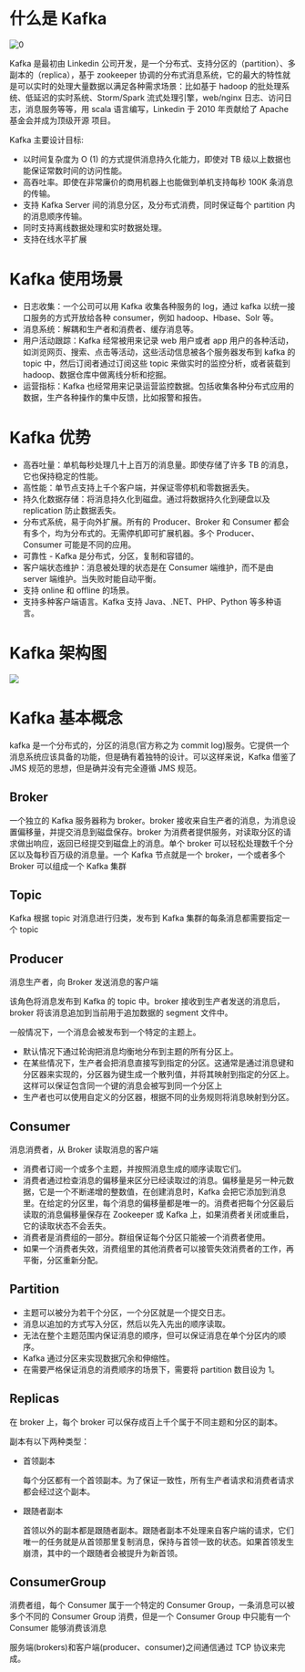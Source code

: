 # 什么是 Kafka

![0](https://note.youdao.com/yws/public/resource/b0357bdb4821ed2e35ecdbdacd65aa06/xmlnote/7D5C011520844FFEBCE41F145247DCB7/122865)

Kafka 是最初由 Linkedin 公司开发，是一个分布式、支持分区的（partition）、多副本的（replica），基于 zookeeper 协调的分布式消息系统，它的最大的特性就是可以实时的处理大量数据以满足各种需求场景：比如基于 hadoop 的批处理系统、低延迟的实时系统、Storm/Spark 流式处理引擎，web/nginx 日志、访问日志，消息服务等等，用 scala 语言编写，Linkedin 于 2010 年贡献给了 Apache 基金会并成为顶级开源 项目。

Kafka 主要设计目标:

- 以时间复杂度为 O (1) 的方式提供消息持久化能力，即使对 TB 级以上数据也能保证常数时间的访问性能。
- 高吞吐率。即使在非常廉价的商用机器上也能做到单机支持每秒 100K 条消息的传输。
- 支持 Kafka Server 间的消息分区，及分布式消费，同时保证每个 partition 内的消息顺序传输。
- 同时支持离线数据处理和实时数据处理。
- 支持在线水平扩展

# Kafka 使用场景

- 日志收集：一个公司可以用 Kafka 收集各种服务的 log，通过 kafka 以统一接口服务的方式开放给各种 consumer，例如 hadoop、Hbase、Solr 等。
- 消息系统：解耦和生产者和消费者、缓存消息等。
- 用户活动跟踪：Kafka 经常被用来记录 web 用户或者 app 用户的各种活动，如浏览网页、搜索、点击等活动，这些活动信息被各个服务器发布到 kafka 的 topic 中，然后订阅者通过订阅这些 topic 来做实时的监控分析，或者装载到 hadoop、数据仓库中做离线分析和挖掘。
- 运营指标：Kafka 也经常用来记录运营监控数据。包括收集各种分布式应用的数据，生产各种操作的集中反馈，比如报警和报告。

# Kafka 优势

- 高吞吐量：单机每秒处理几十上百万的消息量。即使存储了许多 TB 的消息，它也保持稳定的性能。
- 高性能：单节点支持上千个客户端，并保证零停机和零数据丢失。
- 持久化数据存储：将消息持久化到磁盘。通过将数据持久化到硬盘以及 replication 防止数据丢失。
- 分布式系统，易于向外扩展。所有的 Producer、Broker 和 Consumer 都会有多个，均为分布式的。无需停机即可扩展机器。多个 Producer、Consumer 可能是不同的应用。
- 可靠性 - Kafka 是分布式，分区，复制和容错的。
- 客户端状态维护：消息被处理的状态是在 Consumer 端维护，而不是由 server 端维护。当失败时能自动平衡。
- 支持 online 和 offline 的场景。
- 支持多种客户端语言。Kafka 支持 Java、.NET、PHP、Python 等多种语言。

# Kafka 架构图

![](https://note.youdao.com/yws/public/resource/b0357bdb4821ed2e35ecdbdacd65aa06/xmlnote/EA60D4B78E4E4791B30A5B8507EBC132/122860)

# Kafka 基本概念

kafka 是一个分布式的，分区的消息(官方称之为 commit log)服务。它提供一个消息系统应该具备的功能，但是确有着独特的设计。可以这样来说，Kafka 借鉴了 JMS 规范的思想，但是确并没有完全遵循 JMS 规范。

## Broker

一个独立的 Kafka 服务器称为 broker。broker 接收来自生产者的消息，为消息设置偏移量，并提交消息到磁盘保存。broker 为消费者提供服务，对读取分区的请求做出响应，返回已经提交到磁盘上的消息。单个 broker 可以轻松处理数千个分区以及每秒百万级的消息量。一个 Kafka 节点就是一个 broker，一个或者多个 Broker 可以组成一个 Kafka 集群

## Topic

Kafka 根据 topic 对消息进行归类，发布到 Kafka 集群的每条消息都需要指定一个 topic

## Producer

消息生产者，向 Broker 发送消息的客户端

该角色将消息发布到 Kafka 的 topic 中。broker 接收到生产者发送的消息后，broker 将该消息追加到当前用于追加数据的 segment 文件中。

一般情况下，一个消息会被发布到一个特定的主题上。

- 默认情况下通过轮询把消息均衡地分布到主题的所有分区上。
- 在某些情况下，生产者会把消息直接写到指定的分区。这通常是通过消息键和分区器来实现的，分区器为键生成一个散列值，并将其映射到指定的分区上。这样可以保证包含同一个键的消息会被写到同一个分区上
- 生产者也可以使用自定义的分区器，根据不同的业务规则将消息映射到分区。

## Consumer

消息消费者，从 Broker 读取消息的客户端

- 消费者订阅一个或多个主题，并按照消息生成的顺序读取它们。
- 消费者通过检查消息的偏移量来区分已经读取过的消息。偏移量是另一种元数据，它是一个不断递增的整数值，在创建消息时，Kafka 会把它添加到消息里。在给定的分区里，每个消息的偏移量都是唯一的。消费者把每个分区最后读取的消息偏移量保存在 Zookeeper 或 Kafka 上，如果消费者关闭或重启，它的读取状态不会丢失。
- 消费者是消费组的一部分。群组保证每个分区只能被一个消费者使用。
- 如果一个消费者失效，消费组里的其他消费者可以接管失效消费者的工作，再平衡，分区重新分配。

## Partition

- 主题可以被分为若干个分区，一个分区就是一个提交日志。
- 消息以追加的方式写入分区，然后以先入先出的顺序读取。
- 无法在整个主题范围内保证消息的顺序，但可以保证消息在单个分区内的顺序。
- Kafka 通过分区来实现数据冗余和伸缩性。
- 在需要严格保证消息的消费顺序的场景下，需要将 partition 数目设为 1。

## Replicas

在 broker 上，每个 broker 可以保存成百上千个属于不同主题和分区的副本。

副本有以下两种类型：

- 首领副本

  每个分区都有一个首领副本。为了保证一致性，所有生产者请求和消费者请求都会经过这个副本。

- 跟随者副本

  首领以外的副本都是跟随者副本。跟随者副本不处理来自客户端的请求，它们唯一的任务就是从首领那里复制消息，保持与首领一致的状态。如果首领发生崩溃，其中的一个跟随者会被提升为新首领。

## ConsumerGroup

消费者组，每个 Consumer 属于一个特定的 Consumer Group，一条消息可以被多个不同的 Consumer Group 消费，但是一个 Consumer Group 中只能有一个 Consumer 能够消费该消息

服务端(brokers)和客户端(producer、consumer)之间通信通过 TCP 协议来完成。
